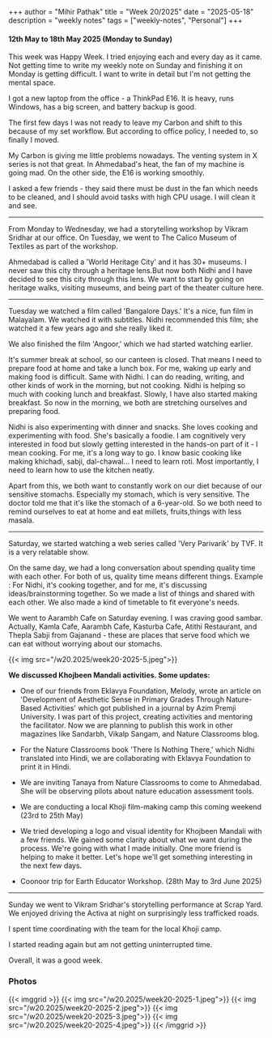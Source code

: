 +++
author = "Mihir Pathak"
title = "Week 20/2025"
date = "2025-05-18"
description = "weekly notes"
tags = ["weekly-notes", "Personal"]
+++

#### 12th May to 18th May 2025 (Monday to Sunday)

This week was Happy Week. I tried enjoying each and every day as it came.
Not getting time to write my weekly note on Sunday and finishing it on Monday is getting difficult. I want to write in detail but I'm not getting the mental space.

I got a new laptop from the office - a ThinkPad E16.
It is heavy, runs Windows, has a big screen, 
and battery backup is good.

The first few days I was not ready to leave my Carbon and shift to this because of my set workflow. But according to office policy, I needed to, so finally I moved.

My Carbon is giving me little problems nowadays. The venting system in X series is not that great. In Ahmedabad's heat, the fan of my machine is going mad. On the other side, the E16 is working smoothly.

I asked a few friends - they said there must be dust in the fan which needs to be cleaned, and I should avoid tasks with high CPU usage. I will clean it and see.

-----

From Monday to Wednesday, we had a storytelling workshop by Vikram Sridhar at our office.
On Tuesday, we went to The Calico Museum of Textiles as part of the workshop.

Ahmedabad is called a 'World Heritage City' and it has 30+ museums. I never saw this city through a heritage lens.But now both Nidhi and I have decided to see this city through this lens. We want to start by going on heritage walks, visiting museums, and being part of the theater culture here.

----

Tuesday we watched a film called 'Bangalore Days.' It's a nice, fun film in Malayalam. We watched it with subtitles. Nidhi recommended this film; she watched it a few years ago and she really liked it.

We also finished the film 'Angoor,' which we had started watching earlier.

It's summer break at school, so our canteen is closed. That means I need to prepare food at home and take a lunch box. For me, waking up early and making food is difficult. Same with Nidhi. I can do reading, writing, and other kinds of work in the morning, but not cooking. Nidhi is helping so much with cooking lunch and breakfast. Slowly, I have also started making breakfast. So now in the morning, we both are stretching ourselves and preparing food.

Nidhi is also experimenting with dinner and snacks. She loves cooking and experimenting with food. She's basically a foodie. I am cognitively very interested in food but slowly getting interested in the hands-on part of it - I mean cooking. For me, it's a long way to go. I know basic cooking like making khichadi, sabji, dal-chawal... I need to learn roti. Most importantly, I need to learn how to use the kitchen neatly.

Apart from this, we both want to constantly work on our diet because of our sensitive stomachs. Especially my stomach, which is very sensitive. The doctor told me that it's like the stomach of a 6-year-old. So we both need to remind ourselves to eat at home and eat millets, fruits,things with less masala.

----

Saturday, we started watching a web series called 'Very Parivarik' by TVF. It is a very relatable show.

On the same day, we had a long conversation about spending quality time with each other. For both of us, quality time means different things. Example : For Nidhi, it's cooking together, and for me, it's discussing ideas/brainstorming together. So we made a list of things and shared with each other. We also made a kind of timetable to fit everyone's needs.

We went to Aarambh Cafe on Saturday evening. I was craving good sambar. Actually, Kamla Cafe, Aarambh Cafe, Kasturba Cafe, Atithi Restaurant, and Thepla Sabji from Gajanand - these are places that serve food which we can eat without worrying about our stomachs.


{{< img src="/w20.2025/week20-2025-5.jpeg">}}

**We discussed Khojbeen Mandali activities. Some updates:**

- One of our friends from Eklavya Foundation, Melody, wrote an article on 'Development of Aesthetic Sense in Primary Grades Through Nature-Based Activities' which got published in a journal by Azim Premji University. I was part of this project, creating activities and mentoring the facilitator. Now we are planning to publish this work in other magazines like Sandarbh, Vikalp Sangam, and Nature Classrooms blog.
- For the Nature Classrooms book 'There Is Nothing There,' which Nidhi translated into Hindi, we are collaborating with Eklavya Foundation to print it in Hindi.
- We are inviting Tanaya from Nature Classrooms to come to Ahmedabad. She will be observing pilots about nature education assessment tools.
- We are conducting a local Khoji film-making camp this coming weekend (23rd to 25th May)
- We tried developing a logo and visual identity for Khojbeen Mandali with a few friends. We gained some clarity about what we want during the process. We're going with what I made initially. One more friend is helping to make it better. Let's hope we'll get something interesting in the next few days.

- Coonoor trip for Earth Educator Workshop. (28th May to 3rd June 2025)

----
Sunday we went to Vikram Sridhar's storytelling performance at Scrap Yard. We enjoyed driving the Activa at night on surprisingly less trafficked roads.

I spent time coordinating with the team for the local Khoji camp.

I started reading again but am not getting uninterrupted time.

Overall, it was a good week.

### Photos

{{< imggrid >}}
{{< img src="/w20.2025/week20-2025-1.jpeg">}}
{{< img src="/w20.2025/week20-2025-2.jpeg">}}
{{< img src="/w20.2025/week20-2025-3.jpeg">}}
{{< img src="/w20.2025/week20-2025-4.jpeg">}}
{{< /imggrid >}}
